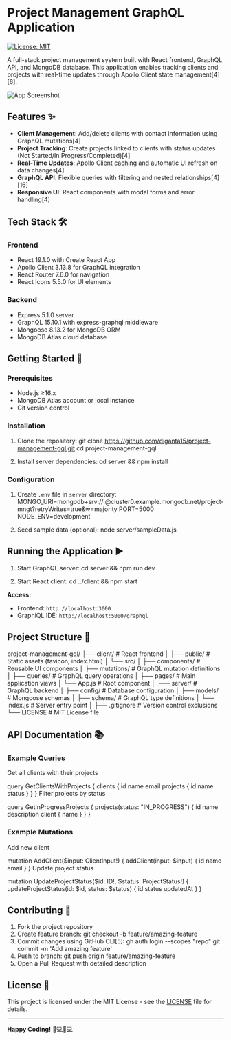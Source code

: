 # Project Management GraphQL Application

[![License: MIT](https://img.shields.io/badge/License-MIT-yellow.svg)](https://opensource.org/licenses/MIT)

A full-stack project management system built with React frontend, GraphQL API, and MongoDB database. This application enables tracking clients and projects with real-time updates through Apollo Client state management[4][6].

![App Screenshot](https://via.placeholder.com/800x400?text=Project+Management+Demo)

## Features ✨
- **Client Management**: Add/delete clients with contact information using GraphQL mutations[4]
- **Project Tracking**: Create projects linked to clients with status updates (Not Started/In Progress/Completed)[4]
- **Real-Time Updates**: Apollo Client caching and automatic UI refresh on data changes[4]
- **GraphQL API**: Flexible queries with filtering and nested relationships[4][16]
- **Responsive UI**: React components with modal forms and error handling[4]

## Tech Stack 🛠️
### Frontend
- React 19.1.0 with Create React App
- Apollo Client 3.13.8 for GraphQL integration
- React Router 7.6.0 for navigation
- React Icons 5.5.0 for UI elements

### Backend
- Express 5.1.0 server
- GraphQL 15.10.1 with express-graphql middleware
- Mongoose 8.13.2 for MongoDB ORM
- MongoDB Atlas cloud database

## Getting Started 🚀

### Prerequisites
- Node.js ≥16.x
- MongoDB Atlas account or local instance
- Git version control

### Installation
1. Clone the repository:
git clone https://github.com/diganta15/project-management-gql.git
cd project-management-gql


2. Install server dependencies:
cd server && npm install


### Configuration
1. Create `.env` file in `server` directory:
MONGO_URI=mongodb+srv://<username>:<password>@cluster0.example.mongodb.net/project-mngt?retryWrites=true&w=majority
PORT=5000
NODE_ENV=development


2. Seed sample data (optional):
node server/sampleData.js


## Running the Application ▶️
1. Start GraphQL server:
cd server && npm run dev


2. Start React client:
cd ../client && npm start


**Access:**
- Frontend: `http://localhost:3000`
- GraphiQL IDE: `http://localhost:5000/graphql`

## Project Structure 📂
project-management-gql/
├── client/ # React frontend
│ ├── public/ # Static assets (favicon, index.html)
│ └── src/
│ ├── components/ # Reusable UI components
│ ├── mutations/ # GraphQL mutation definitions
│ ├── queries/ # GraphQL query operations
│ ├── pages/ # Main application views
│ └── App.js # Root component
│
├── server/ # GraphQL backend
│ ├── config/ # Database configuration
│ ├── models/ # Mongoose schemas
│ ├── schema/ # GraphQL type definitions
│ └── index.js # Server entry point
│
├── .gitignore # Version control exclusions
└── LICENSE # MIT License file


## API Documentation 📚
### Example Queries
Get all clients with their projects

query GetClientsWithProjects {
clients {
id
name
email
projects {
id
name
status
}
}
}
Filter projects by status

query GetInProgressProjects {
projects(status: "IN_PROGRESS") {
id
name
description
client {
name
}
}
}


### Example Mutations
Add new client

mutation AddClient($input: ClientInput!) {
addClient(input: $input) {
id
name
email
}
}
Update project status

mutation UpdateProjectStatus($id: ID!, $status: ProjectStatus!) {
updateProjectStatus(id: $id, status: $status) {
id
status
updatedAt
}
}


## Contributing 🤝
1. Fork the project repository
2. Create feature branch:
git checkout -b feature/amazing-feature
3. Commit changes using GitHub CLI[5]:
gh auth login --scopes "repo"
git commit -m 'Add amazing feature'
4. Push to branch:
git push origin feature/amazing-feature
5. Open a Pull Request with detailed description

## License 📄
This project is licensed under the MIT License - see the [LICENSE](LICENSE) file for details.

---

**Happy Coding!** 👨💻👩💻
